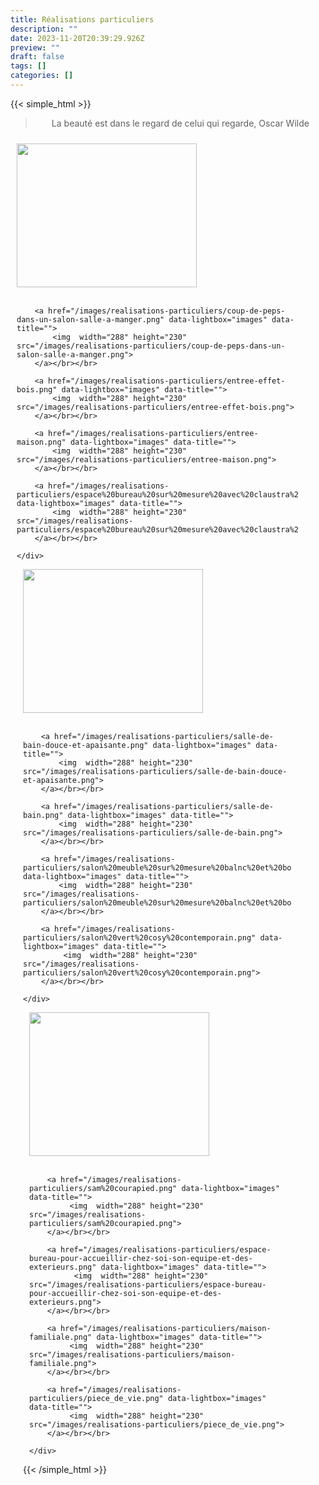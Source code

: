 ```yaml
---
title: Réalisations particuliers
description: ""
date: 2023-11-20T20:39:29.926Z
preview: ""
draft: false
tags: []
categories: []
---
```



{{< simple_html >}}

<blockquote>
<p style="text-align: center;">La beauté est dans le regard de celui qui regarde, Oscar Wilde</p>
</blockquote>

<div style="display: flex; flex-wrap: wrap;">
  <div style="flex: 1; margin: 10px; max-width: 450px;">
    <div>
        <a href="/images/realisations-particuliers/Grande-piece-a-vivre-dans-un-loft.png" data-lightbox="images" data-title="">
            <img src="/images/realisations-particuliers/Grande-piece-a-vivre-dans-un-loft.png" alt="" width="288" height="230">
        </a></br></br>
        
        <a href="/images/realisations-particuliers/coup-de-peps-dans-un-salon-salle-a-manger.png" data-lightbox="images" data-title="">
            <img  width="288" height="230" src="/images/realisations-particuliers/coup-de-peps-dans-un-salon-salle-a-manger.png">
        </a></br></br>

        <a href="/images/realisations-particuliers/entree-effet-bois.png" data-lightbox="images" data-title="">
            <img  width="288" height="230" src="/images/realisations-particuliers/entree-effet-bois.png">
        </a></br></br>

        <a href="/images/realisations-particuliers/entree-maison.png" data-lightbox="images" data-title="">
            <img  width="288" height="230" src="/images/realisations-particuliers/entree-maison.png">
        </a></br></br>

        <a href="/images/realisations-particuliers/espace%20bureau%20sur%20mesure%20avec%20claustra%20bois.png" data-lightbox="images" data-title="">
            <img  width="288" height="230" src="/images/realisations-particuliers/espace%20bureau%20sur%20mesure%20avec%20claustra%20bois.png">
        </a></br></br>

    </div>
  </div>
  <div style="flex: 1; margin: 10px; max-width: 450px;">
    <div>
        <a href="/images/realisations-particuliers/Une-cuisine-contemporaine-fonctionnelle-et-lumineuse.png" data-lightbox="images" data-title="">
            <img  width="288" height="230" src="/images/realisations-particuliers/Une-cuisine-contemporaine-fonctionnelle-et-lumineuse.png">
        </a></br></br>

        <a href="/images/realisations-particuliers/salle-de-bain-douce-et-apaisante.png" data-lightbox="images" data-title="">
            <img  width="288" height="230" src="/images/realisations-particuliers/salle-de-bain-douce-et-apaisante.png">
        </a></br></br>

        <a href="/images/realisations-particuliers/salle-de-bain.png" data-lightbox="images" data-title="">
            <img  width="288" height="230" src="/images/realisations-particuliers/salle-de-bain.png">
        </a></br></br>

        <a href="/images/realisations-particuliers/salon%20meuble%20sur%20mesure%20balnc%20et%20bois.png" data-lightbox="images" data-title="">
            <img  width="288" height="230" src="/images/realisations-particuliers/salon%20meuble%20sur%20mesure%20balnc%20et%20bois.png">
        </a></br></br>

        <a href="/images/realisations-particuliers/salon%20vert%20cosy%20contemporain.png" data-lightbox="images" data-title="">
             <img  width="288" height="230" src="/images/realisations-particuliers/salon%20vert%20cosy%20contemporain.png">
        </a></br></br>
       
    </div>
  </div>
   <div style="flex: 1; margin: 10px; max-width: 450px;">
    <div>
         <a href="/images/realisations-particuliers/Une-salle-de-bain-a-lesprit-industriel.png" data-lightbox="images" data-title="">
             <img  width="288" height="230" src="/images/realisations-particuliers/Une-salle-de-bain-a-lesprit-industriel.png">
        </a></br></br>

        <a href="/images/realisations-particuliers/sam%20courapied.png" data-lightbox="images" data-title="">
             <img  width="288" height="230" src="/images/realisations-particuliers/sam%20courapied.png">
        </a></br></br>

        <a href="/images/realisations-particuliers/espace-bureau-pour-accueillir-chez-soi-son-equipe-et-des-exterieurs.png" data-lightbox="images" data-title="">
              <img  width="288" height="230" src="/images/realisations-particuliers/espace-bureau-pour-accueillir-chez-soi-son-equipe-et-des-exterieurs.png">
        </a></br></br>

        <a href="/images/realisations-particuliers/maison-familiale.png" data-lightbox="images" data-title="">
             <img  width="288" height="230" src="/images/realisations-particuliers/maison-familiale.png">
        </a></br></br>

        <a href="/images/realisations-particuliers/piece_de_vie.png" data-lightbox="images" data-title="">
             <img  width="288" height="230" src="/images/realisations-particuliers/piece_de_vie.png">
        </a></br></br>
        
    </div>
  </div>
</div>


{{< /simple_html >}}